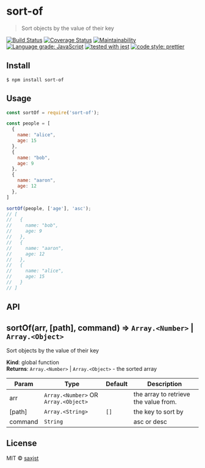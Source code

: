 # sort-of

> Sort objects by the value of their key

[![Build Status](https://travis-ci.org/saxjst/sort-of.svg?branch=master)](https://travis-ci.org/saxjst/sort-of)
[![Coverage Status](https://coveralls.io/repos/github/saxjst/sort-of/badge.svg?branch=master)](https://coveralls.io/github/saxjst/sort-of?branch=master)
[![Maintainability](https://api.codeclimate.com/v1/badges/841af7743a474bb61775/maintainability)](https://codeclimate.com/github/saxjst/sort-of/maintainability)
[![Language grade: JavaScript](https://img.shields.io/lgtm/grade/javascript/g/saxjst/sort-of.svg?logo=lgtm&logoWidth=18)](https://lgtm.com/projects/g/saxjst/sort-of/context:javascript)
[![tested with jest](https://img.shields.io/badge/tested_with-jest-99424f.svg)](https://github.com/facebook/jest)
[![code style: prettier](https://img.shields.io/badge/code_style-prettier-ff69b4.svg)](https://github.com/prettier/prettier/)

## Install

```
$ npm install sort-of
```

## Usage

```js
const sortOf = require('sort-of');

const people = [
  {
    name: "alice",
    age: 15
  },
  {
    name: "bob",
    age: 9
  },
  {
    name: "aaron",
    age: 12
  },
]

sortOf(people, ['age'], 'asc');
// [
//   {
//     name: "bob",
//     age: 9
//   },
//   {
//     name: "aaron",
//     age: 12
//   },
//   {
//     name: "alice",
//     age: 15
//   }
// ]
```

## API

## sortOf(arr, [path], command) ⇒ <code>Array.&lt;Number&gt;</code> \| <code>Array.&lt;Object&gt;</code>
Sort objects by the value of their key

**Kind**: global function  
**Returns**: <code>Array.&lt;Number&gt;</code> \| <code>Array.&lt;Object&gt;</code> - the sorted array  

| Param | Type | Default | Description |
| --- | --- | --- | --- |
| arr | <code>Array.&lt;Number&gt;</code> OR <code>Array.&lt;Object&gt;</code> |  | the array to retrieve the value from. |
| [path] | <code>Array.&lt;String&gt;</code> | <code>[]</code> | the key to sort by |
| command | <code>String</code> |  | asc or desc |



## License

MIT © [saxjst](https://saxjst.com)

